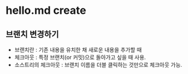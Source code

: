 # hello.md create

## 브랜치 변경하기
 - 브랜치란 : 기존 내용을 유치한 채 새로운 내용을 추가할 때
 - 체크아웃 : 특정 브랜치(or 커밋)으로 돌아가고 싶을 때 사용.
 - 소스트리의 체크아웃 : 브랜치 이름을 더블 클릭하는 것만으로 체크아웃 가능.